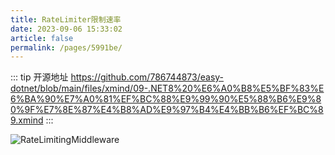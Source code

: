 ```yaml
---
title: RateLimiter限制速率
date: 2023-09-06 15:33:02
article: false
permalink: /pages/5991be/
---
```


::: tip 开源地址
https://github.com/786744873/easy-dotnet/blob/main/files/xmind/09-.NET8%20%E6%A0%B8%E5%BF%83%E6%BA%90%E7%A0%81%EF%BC%88%E9%99%90%E5%88%B6%E9%80%9F%E7%8E%87%E4%B8%AD%E9%97%B4%E4%BB%B6%EF%BC%89.xmind
:::


<img src="/img/map/09-RateLimitingMiddleware.png" alt="RateLimitingMiddleware"></img>